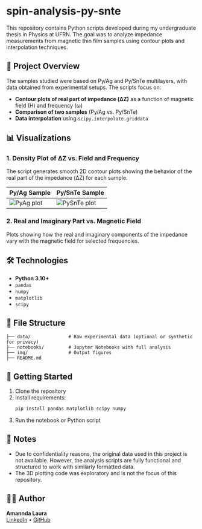 # spin-analysis-py-snte

This repository contains Python scripts developed during my undergraduate thesis in Physics at UFRN. The goal was to analyze impedance measurements from magnetic thin film samples using contour plots and interpolation techniques.

## 🧪 Project Overview

The samples studied were based on Py/Ag and Py/SnTe multilayers, with data obtained from experimental setups. The scripts focus on:

- **Contour plots of real part of impedance (ΔZ)** as a function of magnetic field (H) and frequency (ω)
- **Comparison of two samples** (Py/Ag vs. Py/SnTe)
- **Data interpolation** using `scipy.interpolate.griddata`

## 📊 Visualizations

### 1. Density Plot of ΔZ vs. Field and Frequency

The script generates smooth 2D contour plots showing the behavior of the real part of the impedance (ΔZ) for each sample.

| Py/Ag Sample | Py/SnTe Sample |
|-------------|----------------|
| ![PyAg plot](img/pyag.png) | ![PySnTe plot](img/pysnte.png) |

### 2. Real and Imaginary Part vs. Magnetic Field

Plots showing how the real and imaginary components of the impedance vary with the magnetic field for selected frequencies.


## 🛠️ Technologies

- **Python 3.10+**
- `pandas`
- `numpy`
- `matplotlib`
- `scipy`

## 📁 File Structure

```
├── data/              # Raw experimental data (optional or synthetic for privacy)
├── notebooks/         # Jupyter Notebooks with full analysis
├── img/               # Output figures
├── README.md
```

## 🚀 Getting Started

1. Clone the repository  
2. Install requirements:  
   ```bash
   pip install pandas matplotlib scipy numpy
   ```
3. Run the notebook or Python script

## 📌 Notes

- Due to confidentiality reasons, the original data used in this project is not available. However, the analysis scripts are fully functional and structured to work with similarly formatted data.
- The 3D plotting code was exploratory and is not the focus of this repository.

## 👩‍🔬 Author

**Amannda Laura**  
[LinkedIn](https://www.linkedin.com/in/amanndalaura) • [GitHub](https://github.com/lauraspin)
